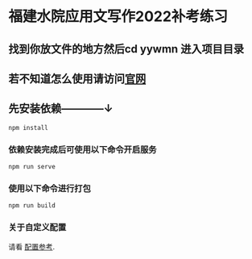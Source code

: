 # 福建水院应用文写作2022补考练习
## 找到你放文件的地方然后cd yywmn 进入项目目录
## 若不知道怎么使用请访问[官网](https://cn.vuejs.org/)
## 先安装依赖————↓
```
npm install
```

### 依赖安装完成后可使用以下命令开启服务
```
npm run serve
```

### 使用以下命令进行打包
```
npm run build
```

### 关于自定义配置
请看 [配置参考](https://cli.vuejs.org/config/).
